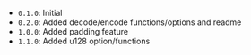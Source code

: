 * `0.1.0`: Initial
* `0.2.0`: Added decode/encode functions/options and readme
* `1.0.0`: Added padding feature
* `1.1.0`: Added u128 option/functions
